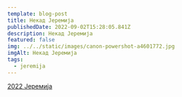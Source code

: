 ```yaml
---
template: blog-post
title: Некад Јеремија
publishedDate: 2022-09-02T15:28:05.841Z
description: Некад Јеремија
featured: false
img: ../../static/images/canon-powershot-a4601772.jpg
imgAlt: Некад Јеремија
tags:
  - jeremija
---
```

[2022 Јеремија](https://jeremija.carrd.co/?fbclid=IwAR1qVzb9Dkd2uYLczbOzmo5S_KgF9QiXj-CtYsZXYNfPOT5r3BzRndfcEJs)